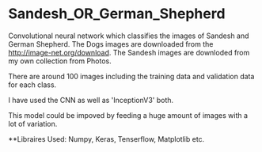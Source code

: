 # Sandesh_OR_German_Shepherd
Convolutional neural network which classifies the images of Sandesh and German Shepherd.
The Dogs images are downloaded from the http://image-net.org/download. The Sandesh images are downloded from my own collection from Photos. 

There are around 100 images including the training data and validation data for each class.

I have used the CNN as well as 'InceptionV3' both. 
 
This model could be impoved by feeding a huge amount of images with a lot of variation. 
 
**Libraires Used: Numpy, Keras, Tenserflow, Matplotlib etc.
